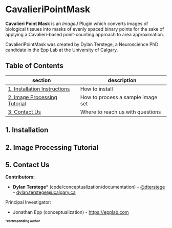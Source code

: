 CavalieriPointMask
==================

**Cavalieri Point Mask** is an *ImageJ* Plugin which converts images of biological tissues into masks of evenly spaced binary points for the sake of applying a Cavalieri-based point-counting approach to area approximation.

CavalieriPointMask was created by Dylan Terstege, a Neuroscience PhD candidate in the Epp Lab at the University of Calgary.

## Table of Contents

| section  | description | 
| ------------- | ------------- | 
| [1. Installation Instructions](#installation)   | How to install  |
| [2. Image Processing Tutorial](#processing)   | How to process a sample image set  |
| [3. Contact Us](#contact)  | Where to reach us with questions  |

<a name="installation"/>

## 1. Installation

<a name="processing"/>

## 2. Image Processing Tutorial

<a name="contact"/>

## 5. Contact Us

**Contributors:**
- **Dylan Terstege*** (code/conceptualization/documentation) - [@dterstege](https://twitter.com/dterstege) - <dylan.terstege@ucalgary.ca>

Principal Investigator:
- Jonathan Epp (conceptualization) - https://epplab.com

<sub><sup>***corresponding author**</sup></sub>
